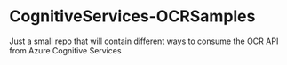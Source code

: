 # CognitiveServices-OCRSamples
Just a small repo that will contain different ways to consume the OCR API from Azure Cognitive Services
